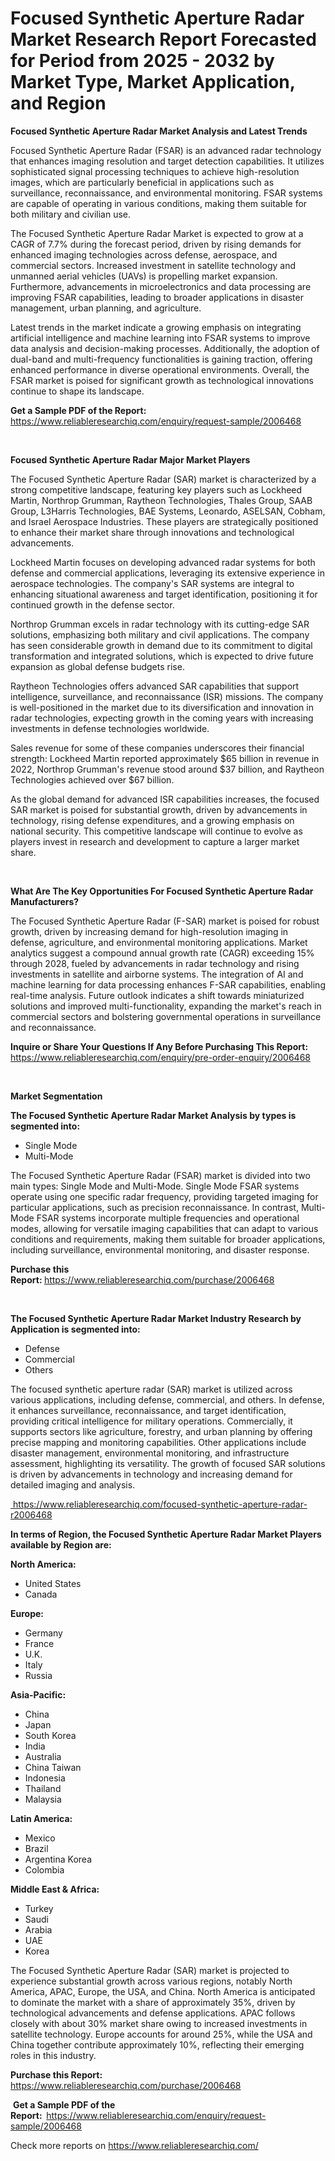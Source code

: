 <p><h1>Focused Synthetic Aperture Radar Market Research Report Forecasted for Period from 2025 -  2032 by Market Type, Market Application, and Region</h1></p><p><strong>Focused Synthetic Aperture Radar Market Analysis and Latest Trends</strong></p>
<p><p>Focused Synthetic Aperture Radar (FSAR) is an advanced radar technology that enhances imaging resolution and target detection capabilities. It utilizes sophisticated signal processing techniques to achieve high-resolution images, which are particularly beneficial in applications such as surveillance, reconnaissance, and environmental monitoring. FSAR systems are capable of operating in various conditions, making them suitable for both military and civilian use.</p><p>The Focused Synthetic Aperture Radar Market is expected to grow at a CAGR of 7.7% during the forecast period, driven by rising demands for enhanced imaging technologies across defense, aerospace, and commercial sectors. Increased investment in satellite technology and unmanned aerial vehicles (UAVs) is propelling market expansion. Furthermore, advancements in microelectronics and data processing are improving FSAR capabilities, leading to broader applications in disaster management, urban planning, and agriculture.</p><p>Latest trends in the market indicate a growing emphasis on integrating artificial intelligence and machine learning into FSAR systems to improve data analysis and decision-making processes. Additionally, the adoption of dual-band and multi-frequency functionalities is gaining traction, offering enhanced performance in diverse operational environments. Overall, the FSAR market is poised for significant growth as technological innovations continue to shape its landscape.</p></p>
<p><strong>Get a Sample PDF of the Report:&nbsp;</strong> <a href="https://www.reliableresearchiq.com/enquiry/request-sample/2006468?utm_campaign=1170&utm_medium=2&utm_source=Github&utm_content=ia&utm_term=15022025&utm_id=focused-synthetic-aperture-radar">https://www.reliableresearchiq.com/enquiry/request-sample/2006468</a></p>
<p>&nbsp;</p>
<p><strong>Focused Synthetic Aperture Radar Major Market Players</strong></p>
<p><p>The Focused Synthetic Aperture Radar (SAR) market is characterized by a strong competitive landscape, featuring key players such as Lockheed Martin, Northrop Grumman, Raytheon Technologies, Thales Group, SAAB Group, L3Harris Technologies, BAE Systems, Leonardo, ASELSAN, Cobham, and Israel Aerospace Industries. These players are strategically positioned to enhance their market share through innovations and technological advancements.</p><p>Lockheed Martin focuses on developing advanced radar systems for both defense and commercial applications, leveraging its extensive experience in aerospace technologies. The company's SAR systems are integral to enhancing situational awareness and target identification, positioning it for continued growth in the defense sector.</p><p>Northrop Grumman excels in radar technology with its cutting-edge SAR solutions, emphasizing both military and civil applications. The company has seen considerable growth in demand due to its commitment to digital transformation and integrated solutions, which is expected to drive future expansion as global defense budgets rise.</p><p>Raytheon Technologies offers advanced SAR capabilities that support intelligence, surveillance, and reconnaissance (ISR) missions. The company is well-positioned in the market due to its diversification and innovation in radar technologies, expecting growth in the coming years with increasing investments in defense technologies worldwide.</p><p>Sales revenue for some of these companies underscores their financial strength: Lockheed Martin reported approximately $65 billion in revenue in 2022, Northrop Grumman's revenue stood around $37 billion, and Raytheon Technologies achieved over $67 billion. </p><p>As the global demand for advanced ISR capabilities increases, the focused SAR market is poised for substantial growth, driven by advancements in technology, rising defense expenditures, and a growing emphasis on national security. This competitive landscape will continue to evolve as players invest in research and development to capture a larger market share.</p></p>
<p>&nbsp;</p>
<p><strong>What Are The Key Opportunities For Focused Synthetic Aperture Radar Manufacturers?</strong></p>
<p><p>The Focused Synthetic Aperture Radar (F-SAR) market is poised for robust growth, driven by increasing demand for high-resolution imaging in defense, agriculture, and environmental monitoring applications. Market analytics suggest a compound annual growth rate (CAGR) exceeding 15% through 2028, fueled by advancements in radar technology and rising investments in satellite and airborne systems. The integration of AI and machine learning for data processing enhances F-SAR capabilities, enabling real-time analysis. Future outlook indicates a shift towards miniaturized solutions and improved multi-functionality, expanding the market's reach in commercial sectors and bolstering governmental operations in surveillance and reconnaissance.</p></p>
<p><strong>Inquire or Share Your Questions If Any Before Purchasing This Report:</strong> <a href="https://www.reliableresearchiq.com/enquiry/pre-order-enquiry/2006468?utm_campaign=1170&utm_medium=2&utm_source=Github&utm_content=ia&utm_term=15022025&utm_id=focused-synthetic-aperture-radar">https://www.reliableresearchiq.com/enquiry/pre-order-enquiry/2006468</a></p>
<p>&nbsp;</p>
<p><strong>Market Segmentation</strong></p>
<p><strong>The Focused Synthetic Aperture Radar Market Analysis by types is segmented into:</strong></p>
<p><ul><li>Single Mode</li><li>Multi-Mode</li></ul></p>
<p><p>The Focused Synthetic Aperture Radar (FSAR) market is divided into two main types: Single Mode and Multi-Mode. Single Mode FSAR systems operate using one specific radar frequency, providing targeted imaging for particular applications, such as precision reconnaissance. In contrast, Multi-Mode FSAR systems incorporate multiple frequencies and operational modes, allowing for versatile imaging capabilities that can adapt to various conditions and requirements, making them suitable for broader applications, including surveillance, environmental monitoring, and disaster response.</p></p>
<p><strong>Purchase this Report:&nbsp;</strong><a href="https://www.reliableresearchiq.com/purchase/2006468?utm_campaign=1170&utm_medium=2&utm_source=Github&utm_content=ia&utm_term=15022025&utm_id=focused-synthetic-aperture-radar">https://www.reliableresearchiq.com/purchase/2006468</a></p>
<p>&nbsp;</p>
<p><strong>The Focused Synthetic Aperture Radar Market Industry Research by Application is segmented into:</strong></p>
<p><ul><li>Defense</li><li>Commercial</li><li>Others</li></ul></p>
<p><p>The focused synthetic aperture radar (SAR) market is utilized across various applications, including defense, commercial, and others. In defense, it enhances surveillance, reconnaissance, and target identification, providing critical intelligence for military operations. Commercially, it supports sectors like agriculture, forestry, and urban planning by offering precise mapping and monitoring capabilities. Other applications include disaster management, environmental monitoring, and infrastructure assessment, highlighting its versatility. The growth of focused SAR solutions is driven by advancements in technology and increasing demand for detailed imaging and analysis.</p></p>
<p><a href="https://www.reliableresearchiq.com/focused-synthetic-aperture-radar-r2006468?utm_campaign=1170&utm_medium=2&utm_source=Github&utm_content=ia&utm_term=15022025&utm_id=focused-synthetic-aperture-radar">&nbsp;https://www.reliableresearchiq.com/focused-synthetic-aperture-radar-r2006468</a></p>
<p><strong>In terms of Region, the Focused Synthetic Aperture Radar Market Players available by Region are:</strong></p>
<p>
    <p> <strong> North America: </strong>
        <ul>
            <li>United States</li>
            <li>Canada</li>
        </ul>
        </p> 
    <p> <strong> Europe: </strong>
        <ul>
            <li>Germany</li>
            <li>France</li>
            <li>U.K.</li>
            <li>Italy</li>
            <li>Russia</li>
        </ul>
        </p> 
    <p> <strong> Asia-Pacific: </strong>
        <ul>
            <li>China</li>
            <li>Japan</li>
            <li>South Korea</li>
            <li>India</li>
            <li>Australia</li>
            <li>China Taiwan</li>
            <li>Indonesia</li>
            <li>Thailand</li>
            <li>Malaysia</li>
        </ul>
        </p> 
    <p> <strong> Latin America: </strong>
        <ul>
            <li>Mexico</li>
            <li>Brazil</li>
            <li>Argentina Korea</li>
            <li>Colombia</li>
        </ul>
        </p> 
    <p> <strong> Middle East & Africa: </strong>
        <ul>
            <li>Turkey</li>
            <li>Saudi</li>
            <li>Arabia</li>
            <li>UAE</li>
            <li>Korea</li>
        </ul>
    </p>
    </p>
<p><p>The Focused Synthetic Aperture Radar (SAR) market is projected to experience substantial growth across various regions, notably North America, APAC, Europe, the USA, and China. North America is anticipated to dominate the market with a share of approximately 35%, driven by technological advancements and defense applications. APAC follows closely with about 30% market share owing to increased investments in satellite technology. Europe accounts for around 25%, while the USA and China together contribute approximately 10%, reflecting their emerging roles in this industry.</p></p>
<p><strong>Purchase this Report: </strong><a href="https://www.reliableresearchiq.com/purchase/2006468?utm_campaign=1170&utm_medium=2&utm_source=Github&utm_content=ia&utm_term=15022025&utm_id=focused-synthetic-aperture-radar">https://www.reliableresearchiq.com/purchase/2006468</a></p>
<p>&nbsp;<strong>Get a Sample PDF of the Report:&nbsp;&nbsp;</strong><a href="https://www.reliableresearchiq.com/enquiry/request-sample/2006468?utm_campaign=1170&utm_medium=2&utm_source=Github&utm_content=ia&utm_term=15022025&utm_id=focused-synthetic-aperture-radar">https://www.reliableresearchiq.com/enquiry/request-sample/2006468</a></p>
<p><strong></strong></p>
<p>Check more reports on <a href="https://www.reliableresearchiq.com/?utm_campaign=1170&utm_medium=2&utm_source=Github&utm_content=ia&utm_term=15022025&utm_id=focused-synthetic-aperture-radar">https://www.reliableresearchiq.com/</a></p>